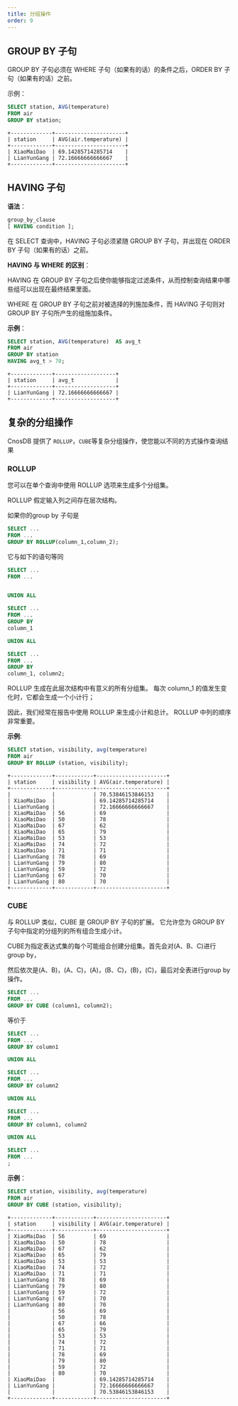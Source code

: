 ```yaml
---
title: 分组操作
order: 9
---
```


## GROUP BY 子句
GROUP BY 子句必须在 WHERE 子句（如果有的话）的条件之后，ORDER BY 子句（如果有的话）之前。

示例：

```sql
SELECT station, AVG(temperature) 
FROM air 
GROUP BY station;
```
    +-------------+----------------------+
    | station     | AVG(air.temperature) |
    +-------------+----------------------+
    | XiaoMaiDao  | 69.14285714285714    |
    | LianYunGang | 72.16666666666667    |
    +-------------+----------------------+

## **HAVING 子句**

**语法**：
```sql
group_by_clause 
[ HAVING condition ];
```
在 SELECT 查询中，HAVING 子句必须紧随 GROUP BY 子句，并出现在 ORDER BY 子句（如果有的话）之前。

**HAVING 与 WHERE 的区别**：

HAVING 在 GROUP BY 子句之后使你能够指定过滤条件，从而控制查询结果中哪些组可以出现在最终结果里面。

WHERE 在 GROUP BY 子句之前对被选择的列施加条件，而 HAVING 子句则对 GROUP BY 子句所产生的组施加条件。

**示例**：
```sql
SELECT station, AVG(temperature)  AS avg_t 
FROM air 
GROUP BY station 
HAVING avg_t > 70;
```
    +-------------+-------------------+
    | station     | avg_t             |
    +-------------+-------------------+
    | LianYunGang | 72.16666666666667 |
    +-------------+-------------------+

## **复杂的分组操作**

CnosDB 提供了 `ROLLUP`，`CUBE`等复杂分组操作，使您能以不同的方式操作查询结果 

[//]: # (### **GROUPING SETS**)
[//]: # (GROUPING SETS 是可以将行分组在一起的一组或一组列。)
[//]: # (您可以简单地使用 GROUPING SETS，而不是编写多个查询并将结果与 UNION 组合。)
[//]: # (CnosDB 中的 GROUPING SETS 可以被认为是 GROUP BY 子句的扩展。 它允许您在同一查询中定义多个分组集。)
[//]: # (让我们看看如下用例，看它如何等同于具有多个 UNION ALL 子句的 GROUP BY。)
[//]: # (```sql)
[//]: # (SELECT * FROM shipping;)
[//]: # (--  origin_state | origin_zip | destination_state | destination_zip | package_weight)
[//]: # (-- --------------+------------+-------------------+-----------------+----------------)
[//]: # (--  California   |      94131 | New Jersey        |            8648 |             13)
[//]: # (--  California   |      94131 | New Jersey        |            8540 |             42)
[//]: # (--  New Jersey   |       7081 | Connecticut       |            6708 |            225)
[//]: # (--  California   |      90210 | Connecticut       |            6927 |           1337)
[//]: # (--  California   |      94131 | Colorado          |           80302 |              5)
[//]: # (--  New York     |      10002 | New Jersey        |            8540 |              3)
[//]: # (-- &#40;6 rows&#41;)
[//]: # (```)
[//]: # (如下查询演示了GROUPING SETS的语义)
[//]: # (```sql)
[//]: # (SELECT origin_state, origin_zip, destination_state, sum&#40;package_weight&#41;)
[//]: # (FROM shipping)
[//]: # (GROUP BY GROUPING SETS &#40; &#40;origin_state&#41;,)
[//]: # (&#40;origin_state, origin_zip&#41;,)
[//]: # (&#40;destination_state&#41;&#41;;)
[//]: # (--  origin_state | origin_zip | destination_state | _col0)
[//]: # (--  --------------+------------+-------------------+-------)
[//]: # (--   New Jersey   | NULL       | NULL              |   225)
[//]: # (--   California   | NULL       | NULL              |  1397)
[//]: # (--   New York     | NULL       | NULL              |     3)
[//]: # (--   California   |      90210 | NULL              |  1337)
[//]: # (--   California   |      94131 | NULL              |    60)
[//]: # (--   New Jersey   |       7081 | NULL              |   225)
[//]: # (--   New York     |      10002 | NULL              |     3)
[//]: # (--   NULL         | NULL       | Colorado          |     5)
[//]: # (--   NULL         | NULL       | New Jersey        |    58)
[//]: # (--   NULL         | NULL       | Connecticut       |  1562)
[//]: # (--  &#40;10 rows&#41;)
[//]: # (```)
[//]: # (上述查询等价于)
[//]: # (```sql)
[//]: # (SELECT origin_state, NULL, NULL, sum&#40;package_weight&#41;)
[//]: # (FROM shipping GROUP BY origin_state)
[//]: # (UNION ALL)
[//]: # (SELECT origin_state, origin_zip, NULL, sum&#40;package_weight&#41;)
[//]: # (FROM shipping GROUP BY origin_state, origin_zip)
[//]: # (UNION ALL)
[//]: # (SELECT NULL, NULL, destination_state, sum&#40;package_weight&#41;)
[//]: # (FROM shipping GROUP BY destination_state;)
[//]: # (```)

### **ROLLUP**

[//]: # (与 GROUPING SETS 类似，)
您可以在单个查询中使用 ROLLUP 选项来生成多个分组集。

ROLLUP 假定输入列之间存在层次结构。

如果你的group by 子句是

```sql
SELECT ...
FROM ...
GROUP BY ROLLUP(column_1,column_2);
```

它与如下的语句等同

```sql
SELECT ...
FROM ...


UNION ALL

SELECT ...
FROM ...
GROUP BY
column_1

UNION ALL

SELECT ...
FROM ...
GROUP BY
column_1, column2;
```

[//]: # (GROUP BY GROUPING SETS&#40;)
[//]: # (    &#40;column_1, column_2&#41;,)
[//]: # (    &#40;column_1&#41;,)
[//]: # (    &#40;&#41;)
[//]: # (&#41;)

ROLLUP 生成在此层次结构中有意义的所有分组集。 每次 column_1 的值发生变化时，它都会生成一个小计行；

因此，我们经常在报告中使用 ROLLUP 来生成小计和总计。 ROLLUP 中列的顺序非常重要。

**示例**:

```sql
SELECT station, visibility, avg(temperature) 
FROM air 
GROUP BY ROLLUP (station, visibility);
```
    +-------------+------------+----------------------+
    | station     | visibility | AVG(air.temperature) |
    +-------------+------------+----------------------+
    |             |            | 70.53846153846153    |
    | XiaoMaiDao  |            | 69.14285714285714    |
    | LianYunGang |            | 72.16666666666667    |
    | XiaoMaiDao  | 56         | 69                   |
    | XiaoMaiDao  | 50         | 78                   |
    | XiaoMaiDao  | 67         | 62                   |
    | XiaoMaiDao  | 65         | 79                   |
    | XiaoMaiDao  | 53         | 53                   |
    | XiaoMaiDao  | 74         | 72                   |
    | XiaoMaiDao  | 71         | 71                   |
    | LianYunGang | 78         | 69                   |
    | LianYunGang | 79         | 80                   |
    | LianYunGang | 59         | 72                   |
    | LianYunGang | 67         | 70                   |
    | LianYunGang | 80         | 70                   |
    +-------------+------------+----------------------+

### **CUBE**
与 ROLLUP 类似，CUBE 是 GROUP BY 子句的扩展。 它允许您为 GROUP BY 子句中指定的分组列的所有组合生成小计。

[//]: # (CUBE 就像结合了 GROUPING SETS 和 ROLLUP。)
CUBE为指定表达式集的每个可能组合创建分组集。首先会对(A、B、C)进行group by，

然后依次是(A、B)，(A、C)，(A)，(B、C)，(B)，(C)，最后对全表进行group by操作。
```sql
SELECT ... 
FROM ...
GROUP BY CUBE (column1, column2);
```

等价于

```sql
SELECT ...
FROM ...
GROUP BY column1

UNION ALL

SELECT ...
FROM ...
GROUP BY column2

UNION ALL

SELECT ...
FROM ...
GROUP BY column1, column2

UNION ALL

SELECT ...
FROM ...
;
```

**示例**：
```sql
SELECT station, visibility, avg(temperature) 
FROM air 
GROUP BY CUBE (station, visibility);
```
    +-------------+------------+----------------------+
    | station     | visibility | AVG(air.temperature) |
    +-------------+------------+----------------------+
    | XiaoMaiDao  | 56         | 69                   |
    | XiaoMaiDao  | 50         | 78                   |
    | XiaoMaiDao  | 67         | 62                   |
    | XiaoMaiDao  | 65         | 79                   |
    | XiaoMaiDao  | 53         | 53                   |
    | XiaoMaiDao  | 74         | 72                   |
    | XiaoMaiDao  | 71         | 71                   |
    | LianYunGang | 78         | 69                   |
    | LianYunGang | 79         | 80                   |
    | LianYunGang | 59         | 72                   |
    | LianYunGang | 67         | 70                   |
    | LianYunGang | 80         | 70                   |
    |             | 56         | 69                   |
    |             | 50         | 78                   |
    |             | 67         | 66                   |
    |             | 65         | 79                   |
    |             | 53         | 53                   |
    |             | 74         | 72                   |
    |             | 71         | 71                   |
    |             | 78         | 69                   |
    |             | 79         | 80                   |
    |             | 59         | 72                   |
    |             | 80         | 70                   |
    | XiaoMaiDao  |            | 69.14285714285714    |
    | LianYunGang |            | 72.16666666666667    |
    |             |            | 70.53846153846153    |
    +-------------+------------+----------------------+


[//]: # (### **GROUPING**)
[//]: # (    GROUPING&#40;column_expression&#41;)
[//]: # (**说明**：GROUPING函数只能用于有GROUP BY 子句的表达式)
[//]: # (当指定`GROUP BY`时，只能在 SELECT 列表、HAVING 和 ORDER BY 子句中使用 GROUPING。)
[//]: # (**参数**： 只能是GROUP BY 子句中的表达式)
[//]: # (```sql)
[//]: # (SELECT origin_state,)
[//]: # (origin_zip,)
[//]: # (destination_state,)
[//]: # (sum&#40;package_weight&#41;,)
[//]: # (grouping&#40;origin_state, origin_zip, destination_state&#41;)
[//]: # (FROM shipping)
[//]: # (GROUP BY GROUPING SETS &#40;)
[//]: # (    &#40;origin_state&#41;,)
[//]: # (    &#40;origin_state, origin_zip&#41;,)
[//]: # (    &#40;destination_state&#41;)
[//]: # (&#41;;)
[//]: # (-- origin_state | origin_zip | destination_state | _col3 | _col4)
[//]: # (-- --------------+------------+-------------------+-------+-------)
[//]: # (-- California   | NULL       | NULL              |  1397 |     3)
[//]: # (-- New Jersey   | NULL       | NULL              |   225 |     3)
[//]: # (-- New York     | NULL       | NULL              |     3 |     3)
[//]: # (-- California   |      94131 | NULL              |    60 |     1)
[//]: # (-- New Jersey   |       7081 | NULL              |   225 |     1)
[//]: # (-- California   |      90210 | NULL              |  1337 |     1)
[//]: # (-- New York     |      10002 | NULL              |     3 |     1)
[//]: # (-- NULL         | NULL       | New Jersey        |    58 |     6)
[//]: # (-- NULL         | NULL       | Connecticut       |  1562 |     6)
[//]: # (-- NULL         | NULL       | Colorado          |     5 |     6)
[//]: # (-- &#40;10 rows&#41;)
[//]: # (```)
[//]: # (**注意**： GROUPING 用于区分 ROLLUP、CUBE 或 GROUPING SETS 返回的空值与标准空值。)
[//]: # (作为 ROLLUP、CUBE 或 GROUPING SETS 操作的结果返回的 NULL 是 NULL 的一种特殊用途。)
[//]: # (这充当结果集中的列占位符，表示全部。)
